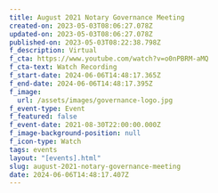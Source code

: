 ```yaml
---
title: August 2021 Notary Governance Meeting
created-on: 2023-05-03T08:06:27.078Z
updated-on: 2023-05-03T08:06:27.078Z
published-on: 2023-05-03T08:22:38.798Z
f_description: Virtual
f_cta: https://www.youtube.com/watch?v=o0nPBRM-aMQ
f_cta-text: Watch Recording
f_start-date: 2024-06-06T14:48:17.365Z
f_end-date: 2024-06-06T14:48:17.395Z
f_image:
  url: /assets/images/governance-logo.jpg
f_event-type: Event
f_featured: false
f_event-date: 2021-08-30T22:00:00.000Z
f_image-background-position: null
f_icon-type: Watch
tags: events
layout: "[events].html"
slug: august-2021-notary-governance-meeting
date: 2024-06-06T14:48:17.407Z
---
```

